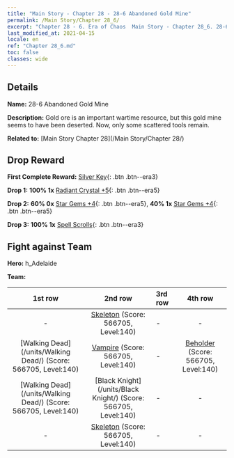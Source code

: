 ```yaml
---
title: "Main Story - Chapter 28 - 28-6 Abandoned Gold Mine"
permalink: /Main Story/Chapter 28_6/
excerpt: "Chapter 28 - 6. Era of Chaos  Main Story - Chapter 28_6. 28-6 Abandoned Gold Mine"
last_modified_at: 2021-04-15
locale: en
ref: "Chapter 28_6.md"
toc: false
classes: wide
---
```


## Details

 **Name:** 28-6 Abandoned Gold Mine

 **Description:** Gold ore is an important wartime resource, but this gold mine seems to have been deserted. Now, only some scattered tools remain.

 **Related to:** [Main Story Chapter 28](/Main Story/Chapter 28/)

## Drop Reward

 **First Complete Reward:** [Silver Key](/Items/con_693/){: .btn .btn--era3}

 **Drop 1:** **100% 1x** [Radiant Crystal +5](/Items/mat_101/){: .btn .btn--era5}

 **Drop 2:** **60% 0x** [Star Gems +4](/Items/mat_93/){: .btn .btn--era5}, **40% 1x** [Star Gems +4](/Items/mat_93/){: .btn .btn--era5}

 **Drop 3:** **100% 1x** [Spell Scrolls](/Items/con_694/){: .btn .btn--era3}


## Fight against Team
 **Hero:** h_Adelaide

 **Team:**


  | 1st row | 2nd row | 3rd row | 4th row |
  |:----:|:----:|:----|:----:|
  | - | [Skeleton](/units/Skeleton/) (Score: 566705, Level:140)  | - | - |
  | [Walking Dead](/units/Walking Dead/) (Score: 566705, Level:140)  | [Vampire](/units/Vampire/) (Score: 566705, Level:140)  | - | [Beholder](/units/Beholder/) (Score: 566705, Level:140)  |
  | [Walking Dead](/units/Walking Dead/) (Score: 566705, Level:140)  | [Black Knight](/units/Black Knight/) (Score: 566705, Level:140)  | - | - |
  | - | [Skeleton](/units/Skeleton/) (Score: 566705, Level:140)  | - | - |


